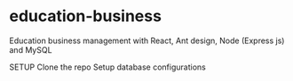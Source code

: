# education-business
Education business management with React, Ant design, Node (Express js) and MySQL

SETUP
Clone the repo
Setup database configurations
